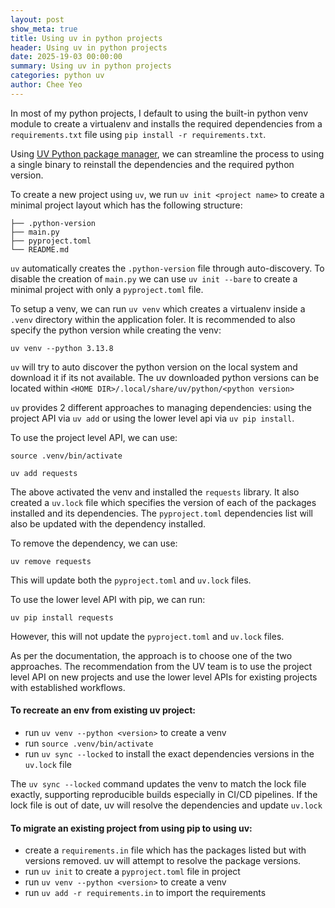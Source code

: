 ```yaml
---
layout: post
show_meta: true
title: Using uv in python projects
header: Using uv in python projects
date: 2025-19-03 00:00:00
summary: Using uv in python projects
categories: python uv
author: Chee Yeo
---
```


[UV Python package manager]: https://docs.astral.sh/uv/
[UV Migration Guide]: https://docs.astral.sh/uv/guides/migration/pip-to-project/#requirements-files


In most of my python projects, I default to using the built-in python venv module to create a virtualenv and installs the required dependencies from a `requirements.txt` file using `pip install -r requirements.txt`.

Using [UV Python package manager], we can streamline the process to using a single binary to reinstall the dependencies and the required python version.

To create a new project using `uv`, we run `uv init <project name>` to create a minimal project layout which has the following structure:

```
├── .python-version
├── main.py
├── pyproject.toml
└── README.md
```

`uv` automatically creates the `.python-version` file through auto-discovery. To disable the creation of `main.py` we can use `uv init --bare` to create a minimal project with only a `pyproject.toml` file.

To setup a venv, we can run `uv venv` which creates a virtualenv inside a `.venv` directory within the application foler. It is recommended to also specify the python version while creating the venv:

```
uv venv --python 3.13.8
```

`uv` will try to auto discover the python version on the local system and download it if its not available. The uv downloaded python versions can be located within `<HOME DIR>/.local/share/uv/python/<python version>`

`uv` provides 2 different approaches to managing dependencies: using the project API via `uv add` or using the lower level api via `uv pip install`. 

To use the project level API, we can use:
```
source .venv/bin/activate

uv add requests
```

The above activated the venv and installed the `requests` library. It also created a `uv.lock` file which specifies the version of each of the packages installed and its dependencies. The `pyproject.toml` dependencies list will also be updated with the dependency installed. 

To remove the dependency, we can use:

```
uv remove requests
```

This will update both the `pyproject.toml` and `uv.lock` files.

To use the lower level API with pip, we can run:
```
uv pip install requests
```

However, this will not update the `pyproject.toml` and `uv.lock` files.

As per the documentation, the approach is to choose one of the two approaches. The recommendation from the UV team is to use the project level API on new projects and use the lower level APIs for existing projects with established workflows.


#### To recreate an env from existing uv project:
* run `uv venv --python <version>` to create a venv
* run `source .venv/bin/activate`
* run `uv sync --locked` to install the exact dependencies versions in the `uv.lock` file

The `uv sync --locked` command updates the venv to match the lock file exactly, supporting reproducible builds especially in CI/CD pipelines. If the lock file is out of date, uv will resolve the dependencies and update `uv.lock`


#### To migrate an existing project from using pip to using uv:

* create a `requirements.in` file which has the packages listed but with versions removed. uv will attempt to resolve the package versions.
* run `uv init` to create a `pyproject.toml` file in project
* run `uv venv --python <version>` to create a venv
* run `uv add -r requirements.in` to import the requirements
